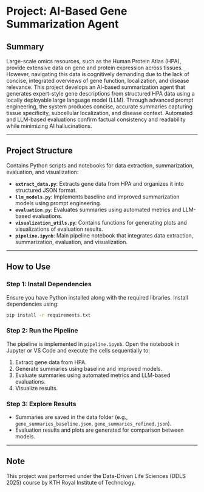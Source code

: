 # Project: AI-Based Gene Summarization Agent

## Summary
Large-scale omics resources, such as the Human Protein Atlas (HPA), provide extensive data on gene and protein expression across tissues. However, navigating this data is cognitively demanding due to the lack of concise, integrated overviews of gene function, localization, and disease relevance. This project develops an AI-based summarization agent that generates expert-style gene descriptions from structured HPA data using a locally deployable large language model (LLM). Through advanced prompt engineering, the system produces concise, accurate summaries capturing tissue specificity, subcellular localization, and disease context. Automated and LLM-based evaluations confirm factual consistency and readability while minimizing AI hallucinations.

---

## Project Structure

Contains Python scripts and notebooks for data extraction, summarization, evaluation, and visualization:
- **`extract_data.py`**: Extracts gene data from HPA and organizes it into structured JSON format.
- **`llm_models.py`**: Implements baseline and improved summarization models using prompt engineering.
- **`evaluation.py`**: Evaluates summaries using automated metrics and LLM-based evaluations.
- **`visualization_utils.py`**: Contains functions for generating plots and visualizations of evaluation results.
- **`pipeline.ipynb`**: Main pipeline notebook that integrates data extraction, summarization, evaluation, and visualization.

---

## How to Use

### **Step 1: Install Dependencies**
Ensure you have Python installed along with the required libraries. Install dependencies using:
```bash
pip install -r requirements.txt
```

### **Step 2: Run the Pipeline**
The pipeline is implemented in `pipeline.ipynb`. Open the notebook in Jupyter or VS Code and execute the cells sequentially to:
1. Extract gene data from HPA.
2. Generate summaries using baseline and improved models.
3. Evaluate summaries using automated metrics and LLM-based evaluations.
4. Visualize results.

### **Step 3: Explore Results**
- Summaries are saved in the data folder (e.g., `gene_summaries_baseline.json`, `gene_summaries_refined.json`).
- Evaluation results and plots are generated for comparison between models.

---

## Note
This project was performed under the Data-Driven Life Sciences (DDLS 2025) course by KTH Royal Institute of Technology.